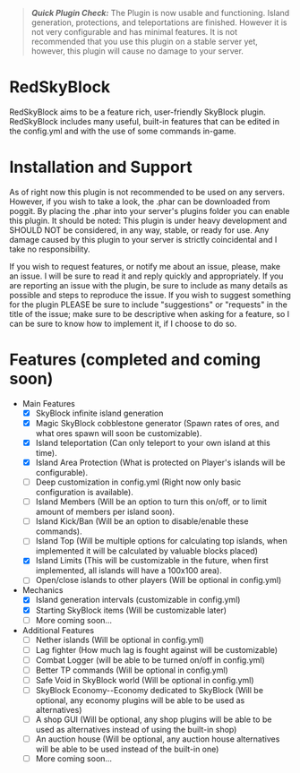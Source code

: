 > __*Quick Plugin Check:*__ The Plugin is now usable and functioning. Island generation, protections, and teleportations are finished. However it is not very configurable and has minimal features. It is not recommended that you use this plugin on a stable server yet, however, this plugin will cause no damage to your server.

# RedSkyBlock
RedSkyBlock aims to be a feature rich, user-friendly SkyBlock plugin. RedSkyBlock includes many useful, built-in features that can be edited in the config.yml and with the use of some commands in-game.

# Installation and Support
As of right now this plugin is not recommended to be used on any servers. However, if you wish to take a look, the .phar can be downloaded from poggit. By placing the .phar into your server's plugins folder you can enable this plugin. It should be noted: This plugin is under heavy development and SHOULD NOT be considered, in any way, stable, or ready for use. Any damage caused by this plugin to your server is strictly coincidental and I take no responsibility.

If you wish to request features, or notify me about an issue, please, make an issue. I will be sure to read it and reply quickly and appropriately. If you are reporting an issue with the plugin, be sure to include as many details as possible and steps to reproduce the issue. If you wish to suggest something for the plugin PLEASE be sure to include "suggestions" or "requests" in the title of the issue; make sure to be descriptive when asking for a feature, so I can be sure to know how to implement it, if I choose to do so.

# Features (completed and coming soon)
- Main Features
  - [x] SkyBlock infinite island generation
  - [x] Magic SkyBlock cobblestone generator (Spawn rates of ores, and what ores spawn will soon be customizable).
  - [x] Island teleportation (Can only teleport to your own island at this time).
  - [x] Island Area Protection (What is protected on Player's islands will be configurable).
  - [ ] Deep customization in config.yml (Right now only basic configuration is available).
  - [ ] Island Members (Will be an option to turn this on/off, or to limit amount of members per island soon).
  - [ ] Island Kick/Ban (Will be an option to disable/enable these commands).
  - [ ] Island Top (Will be multiple options for calculating top islands, when implemented it will be calculated by valuable blocks placed)
  - [x] Island Limits (This will be customizable in the future, when first implemented, all islands will have a 100x100 area).
  - [ ] Open/close islands to other players (Will be optional in config.yml)
- Mechanics
  - [x] Island generation intervals (customizable in config.yml)
  - [x] Starting SkyBlock items (Will be customizable later)
  - [ ] More coming soon...
- Additional Features
  - [ ] Nether islands (Will be optional in config.yml)
  - [ ] Lag fighter (How much lag is fought against will be customizable)
  - [ ] Combat Logger (will be able to be turned on/off in config.yml)
  - [ ] Better TP commands (Will be optional in config.yml)
  - [ ] Safe Void in SkyBlock world (Will be optional in config.yml)
  - [ ] SkyBlock Economy--Economy dedicated to SkyBlock (Will be optional, any economy plugins will be able to be used as alternatives)
  - [ ] A shop GUI (Will be optional, any shop plugins will be able to be used as alternatives instead of using the built-in shop)
  - [ ] An auction house (Will be optional, any auction house alternatives will be able to be used instead of the built-in one)
  - [ ] More coming soon...
